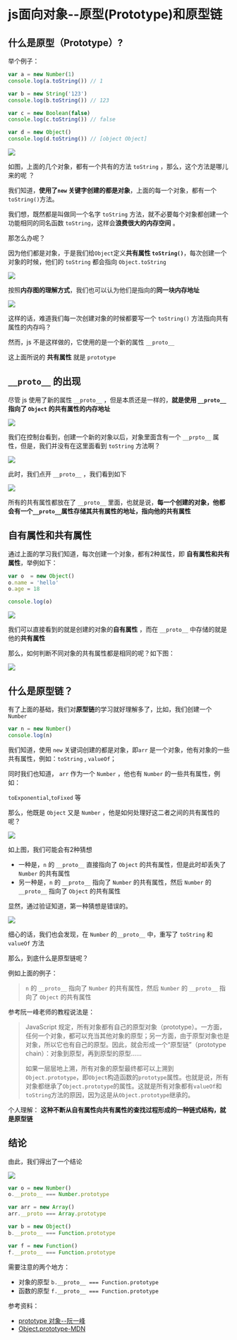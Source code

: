 
# js面向对象--原型(Prototype)和原型链

## 什么是原型（Prototype）?

举个例子：

```javascript
var a = new Number(1)
console.log(a.toString()) // 1

var b = new String('123')
console.log(b.toString()) // 123

var c = new Boolean(false)
console.log(c.toString()) // false

var d = new Object()
console.log(d.toString()) // [object Object] 

```

![](https://i.loli.net/2018/04/20/5ad9fe5b44bbe.png)

如图，上面的几个对象，都有一个共有的方法 `toString` ，那么，这个方法是哪儿来的呢 ？

我们知道，**使用了`new` 关键字创建的都是对象**，上面的每一个对象，都有一个 `toString()`方法。

我们想，既然都是叫做同一个名字 `toString` 方法，就不必要每个对象都创建一个功能相同的同名函数 `toString`，这样会**浪费很大的内存空间** 。

那怎么办呢？

因为他们都是对象，于是我们给`Object`定义**共有属性 `toString()`**，每次创建一个对象的时候，他们的 `toString` 都会指向 `Object.toString`

![](http://p7mnxf7o4.bkt.clouddn.com/Selection_083.png)

按照**内存图的理解方式**，我们也可以认为他们是指向的**同一块内存地址**

![](http://p7mnxf7o4.bkt.clouddn.com/Selection_084.png)

这样的话，难道我们每一次创建对象的时候都要写一个 `toString()` 方法指向共有属性的内存吗？

然而，js 不是这样做的，它使用的是一个新的属性  `__proto__`

这上面所说的 **共有属性** 就是 `prototype`

## `__proto__` 的出现

尽管 js 使用了新的属性 `__proto__` ，但是本质还是一样的，**就是使用 `__proto__` 指向了 `Object` 的共有属性的内存地址**

![](http://p7mnxf7o4.bkt.clouddn.com/Selection_086.png)

我们在控制台看到，创建一个新的对象以后，对象里面含有一个 `__prpto__` 属性，但是，我们并没有在这里面看到 `toString` 方法啊？

![](http://p7mnxf7o4.bkt.clouddn.com/Selection_085.png)

此时，我们点开 `__proto__` ，我们看到如下

![](http://p7mnxf7o4.bkt.clouddn.com/Selection_087.png)

所有的共有属性都放在了 `__proto__` 里面，也就是说，**每一个创建的对象，他都会有一个`__proto__`属性存储其共有属性的地址，指向他的共有属性**



## 自有属性和共有属性

通过上面的学习我们知道，每次创建一个对象，都有2种属性，即 **自有属性和共有属性**，举例如下：

```javascript
var o  = new Object()
o.name = 'hello'
o.age = 18

console.log(o)
```

![](http://p7mnxf7o4.bkt.clouddn.com/Selection_088.png)

我们可以直接看到的就是创建的对象的**自有属性** ，而在 `__proto__` 中存储的就是他的**共有属性**

那么，如何判断不同对象的共有属性都是相同的呢？如下图：

![](http://p7mnxf7o4.bkt.clouddn.com/Selection_089.png)

## 什么是原型链？

有了上面的基础，我们对**原型链**的学习就好理解多了，比如，我们创建一个 `Number`

```js
var n = new Number()
console.log(n)
```

我们知道，使用 `new` 关键词创建的都是对象，即`arr` 是一个对象，他有对象的一些共有属性，例如：`toString` , `valueOf`；

同时我们也知道， `arr` 作为一个 `Number` ，他也有 `Number` 的一些共有属性，例如：

`toExponential`,`toFixed` 等

那么，他既是 `Object` 又是 `Number` ，他是如何处理好这二者之间的共有属性的呢？

![](http://p7mnxf7o4.bkt.clouddn.com/Selection_091.png)

如上图，我们可能会有2种猜想

- 一种是，`n` 的 `__proto__` 直接指向了 `Object` 的共有属性，但是此时却丢失了 `Number` 的共有属性
- 另一种是，`n` 的 `__proto__` 指向了 `Number` 的共有属性，然后 `Number`  的 `__proto__` 指向了 `Object` 的共有属性

显然，通过验证知道，第一种猜想是错误的。

![](http://p7mnxf7o4.bkt.clouddn.com/Selection_093.png)

细心的话，我们也会发现，在 `Number` 的`__proto__` 中，重写了 `toString` 和 `valueOf` 方法

那么，到底什么是原型链呢？

例如上面的例子：

> `n` 的 `__proto__` 指向了 `Number` 的共有属性，然后 `Number`  的 `__proto__` 指向了 `Object` 的共有属性

参考阮一峰老师的教程说法是：

> JavaScript 规定，所有对象都有自己的原型对象（prototype）。一方面，任何一个对象，都可以充当其他对象的原型；另一方面，由于原型对象也是对象，所以它也有自己的原型。因此，就会形成一个“原型链”（prototype chain）：对象到原型，再到原型的原型……
>
> 如果一层层地上溯，所有对象的原型最终都可以上溯到`Object.prototype`，即`Object`构造函数的`prototype`属性。也就是说，所有对象都继承了`Object.prototype`的属性。这就是所有对象都有`valueOf`和`toString`方法的原因，因为这是从`Object.prototype`继承的。

个人理解： **这种不断从自有属性向共有属性的查找过程形成的一种链式结构，就是原型链**

## 结论

由此，我们得出了一个结论

![](http://p7mnxf7o4.bkt.clouddn.com/Selection_094.png)

```js
var o = new Number()
o.__proto__ === Number.prototype

var arr = new Array()
arr.__proto === Array.prototype

var b = new Object()
b.__proto__ === Function.prototype

var f = new Function()
f.__proto__ === Function.prototype
```

需要注意的两个地方：

- 对象的原型 `b.__proto__ === Function.prototype`
- 函数的原型 `f.__proto__ === Function.prototype`

参考资料：

- [prototype 对象--阮一峰](http://javascript.ruanyifeng.com/oop/prototype.html)
- [Object.prototype-MDN](https://developer.mozilla.org/zh-CN/docs/Web/JavaScript/Reference/Global_Objects/Object/prototype)

